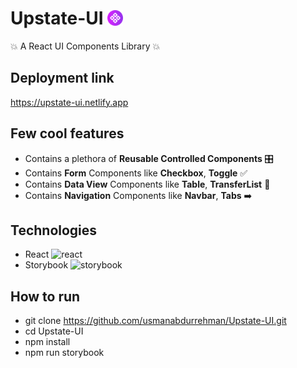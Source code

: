 # Upstate-UI <img src="./public/logo.png" height="25px" width="25px" style="margin-bottom:-2px;"/>

:boom: A React UI Components Library :boom:

## Deployment link

https://upstate-ui.netlify.app

## Few cool features

- Contains a plethora of **Reusable Controlled Components** :control_knobs:
- Contains **Form** Components like **Checkbox**, **Toggle** :white_check_mark:
- Contains **Data View** Components like **Table**, **TransferList** :bookmark_tabs:
- Contains **Navigation** Components like **Navbar**, **Tabs** :arrow_right:

## Technologies

- React <img alt="react" src="https://img.shields.io/badge/-React-45b8d8?style=flat-square&logo=react&logoColor=white" />
- Storybook <img alt="storybook" src="https://img.shields.io/badge/-Storybook-FF4785?style=flat-square&logo=storybook&logoColor=white" />

## How to run

- git clone https://github.com/usmanabdurrehman/Upstate-UI.git
- cd Upstate-UI
- npm install
- npm run storybook
